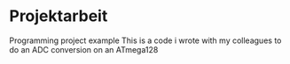 # Projektarbeit
Programming project example
This is a code i wrote with my colleagues to do an ADC conversion on an ATmega128
